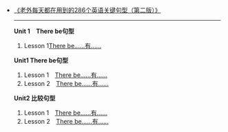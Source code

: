 *   [《老外每天都在用到的286个英语关键句型（第二版）》](/)

    ***
    **Unit 1　There be句型**
    1.  Lesson 1[There be……有……](./f0101.md)

    **Unit1 There be句型**

    1.  Lesson 1　[There be……有……](./f0101.md)
    2.  Lesson 2　[There be……有……](./f0102.md)

    **Unit2 比较句型**

    1.  Lesson 1　[There be……有……](./f0201.md)
    2.  Lesson 2　[There be……有……](./f0202.md)

